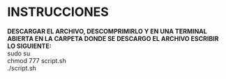 # INSTRUCCIONES

**DESCARGAR EL ARCHIVO, DESCOMPRIMIRLO Y EN UNA TERMINAL ABIERTA EN LA CARPETA DONDE SE DESCARGO EL ARCHIVO ESCRIBIR LO SIGUIENTE:**\
sudo su\
chmod 777 script.sh\
./script.sh
